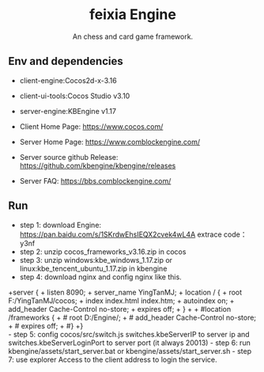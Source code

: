 <h1 align="center">feixia Engine</h1>

<div align="center">
An chess and card game framework.
</div>

## Env and dependencies

- client-engine:Cocos2d-x-3.16
- client-ui-tools:Cocos Studio v3.10
- server-engine:KBEngine v1.17


- Client Home Page: https://www.cocos.com/
- Server Home Page: https://www.comblockengine.com/
- Server source github Release: https://github.com/kbengine/kbengine/releases
- Server FAQ: https://bbs.comblockengine.com/

## Run
- step 1: download Engine: https://pan.baidu.com/s/1SKrdwEhsIEQX2cvek4wL4A   extrace code：y3nf
- step 2: unzip cocos_frameworks_v3.16.zip in cocos
- step 3: unzip windows:kbe_windows_1.17.zip or linux:kbe_tencent_ubuntu_1.17.zip in kbengine
- step 4: download nginx and config nginx like this.
<div>
+server {
+	listen       8090;
+	server_name  YingTanMJ;
+	location / {
+		root   F:/YingTanMJ/cocos;
+		index  index.html index.htm;
+		autoindex on;
+		add_header Cache-Control no-store;
+		expires off;
+	}
+	
+	#location  /frameworks {
+	#   root   D:/Engine/;
+	#   add_header Cache-Control no-store;
+	#   expires off;
+	#}  
+}
</div>
- step 5: config cocos/src/switch.js switches.kbeServerIP to server ip and switches.kbeServerLoginPort to server port (it always 20013)
- step 6: run kbengine/assets/start_server.bat or kbengine/assets/start_server.sh
- step 7: use explorer Access to the client address to login the service.
